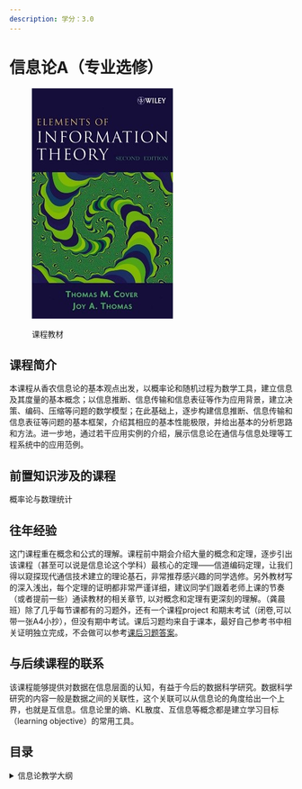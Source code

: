 ```yaml
---
description: 学分：3.0
---
```


# 信息论A（专业选修）

<figure><img src="../../.gitbook/assets/休息轮A.jpg" alt=""><figcaption><p>课程教材</p></figcaption></figure>

## 课程简介

本课程从香农信息论的基本观点出发，以概率论和随机过程为数学工具，建立信息及其度量的基本概念；以信息推断、信息传输和信息表征等作为应用背景，建立决策、编码、压缩等问题的数学模型；在此基础上，逐步构建信息推断、信息传输和信息表征等问题的基本框架，介绍其相应的基本性能极限，并给出基本的分析思路和方法。进一步地，通过若干应用实例的介绍，展示信息论在通信与信息处理等工程系统中的应用范例。

## 前置知识涉及的课程

概率论与数理统计

## 往年经验

这门课程重在概念和公式的理解。课程前中期会介绍大量的概念和定理，逐步引出该课程（甚至可以说是信息论这个学科）最核心的定理——信道编码定理，让我们得以窥探现代通信技术建立的理论基石，非常推荐感兴趣的同学选修。另外教材写的深入浅出，每个定理的证明都非常严谨详细，建议同学们跟着老师上课的节奏（或者提前一些）通读教材的相关章节, 以对概念和定理有更深刻的理解。（龚晨班）除了几乎每节课都有的习题外，还有一个课程project 和期末考试（闭卷,可以带一张A4小抄），但没有期中考试。课后习题均来自于课本，最好自己参考书中相关证明独立完成，不会做可以参考[课后习题答案](https://cpb-us-w2.wpmucdn.com/sites.gatech.edu/dist/c/565/files/2017/01/solutions2.pdf)。

## 与后续课程的联系

该课程能够提供对数据在信息层面的认知，有益于今后的数据科学研究。数据科学研究的内容一般是数据之间的关联性，这个关联可以从信息论的角度给出一个上界，也就是互信息。信息论里的熵、KL散度、互信息等概念都是建立学习目标（learning objective）的常用工具。

## 目录

<details>

<summary>信息论教学大纲</summary>

信源编码定理（香农第一定理）

信道编码定理（香农第二定理）

率失真定理（香农第三定理）

</details>

